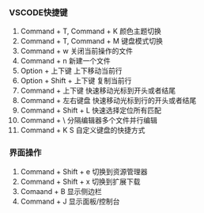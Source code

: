 ### VSCODE快捷键
1. Command + T, Command + K 颜色主题切换
2. Command + T, Command + M 键盘模式切换
2. Command + w 关闭当前操作的文件
3. Command + n 新建一个文件
4. Option + 上下键 上下移动当前行
3. Option + Shift + 上下键 复制当前行
4. Command + 上下键 快速移动光标到开头或者结尾
5. Command + 左右键盘 快速移动光标到行的开头或者结尾
6. Command + Shift + L 快速选择定位所有匹配
7. Command + \ 分隔编辑器多个文件并行编辑
8. Command + K S 自定义键盘的快捷方式


### 界面操作

1. Command + Shift + e 切换到资源管理器
2. Command + Shift + x 切换到扩展下载
3. Comaand + B 显示侧边栏
4. Command + J 显示面板/控制台